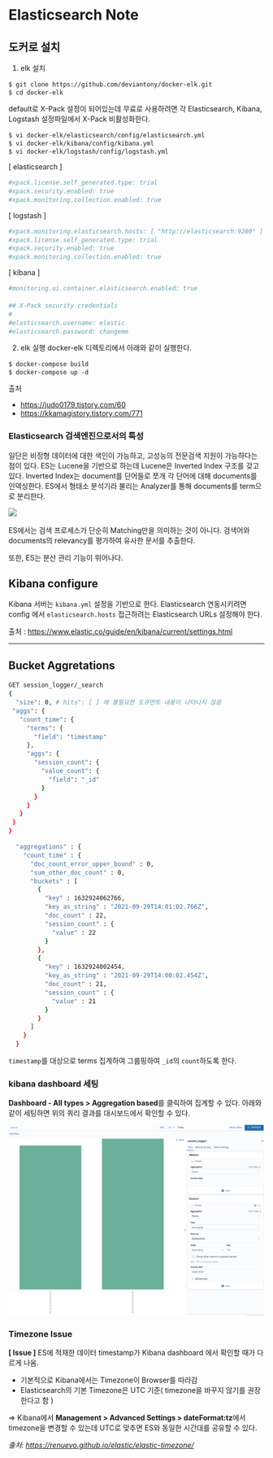 # Elasticsearch Note
## 도커로 설치
1. elk 설치
```consle
$ git clone https://github.com/deviantony/docker-elk.git
$ cd docker-elk
```
default로 X-Pack 설정이 되어있는데 무료로 사용하려면 각 Elasticsearch, Kibana, Logstash 설정파일에서 X-Pack 비활성화한다. 
```console
$ vi docker-elk/elasticsearch/config/elasticsearch.yml
$ vi docker-elk/kibana/config/kibana.yml
$ vi docker-elk/logstash/config/logstash.yml
```
[ elasticsearch ]
```bash
#xpack.license.self_generated.type: trial
#xpack.security.enabled: true
#xpack.monitoring.collection.enabled: true
```
[ logstash ]
```bash
#xpack.monitoring.elasticsearch.hosts: [ "http://elasticsearch:9200" ]
#xpack.license.self_generated.type: trial
#xpack.security.enabled: true
#xpack.monitoring.collection.enabled: true
```
[ kibana ]
```bash
#monitoring.ui.container.elasticsearch.enabled: true

## X-Pack security credentials
#
#elasticsearch.username: elastic
#elasticsearch.password: changeme
```

2. elk 실행
docker-elk 디렉토리에서 아래와 같이 실행한다.
```console
$ docker-compose build 
$ docker-compose up -d
```

출처
- https://judo0179.tistory.com/60
- https://kkamagistory.tistory.com/771

### Elasticsearch 검색엔진으로서의 특성
일단은 비정형 데이터에 대한 색인이 가능하고, 고성능의 전문검색 지원이 가능하다는 점이 있다. ES는 Lucene을 기반으로 하는데 Lucene은 Inverted Index 구조를 갖고 있다. Inverted Index는 document를 단어들로 쪼개 각 단어에 대해 documents를 인덱싱한다. ES에서 형태소 분석기라 불리는 Analyzer를 통해 documents를 term으로 분리한다.

![](https://blog.lael.be/wp-content/uploads/2016/01/3107787182.png)

ES에서는 검색 프로세스가 단순히 Matching만을 의미하는 것이 아니다. 검색어와 documents의 relevancy를 평가하여 유사한 문서를 추출한다. 

또한, ES는 분산 관리 기능이 뛰어나다. 

## Kibana configure
Kibana 서버는 `kibana.yml` 설정을 기반으로 한다. 
Elasticsearch 연동시키려면 config 에서 `elasticsearch.hosts` 접근하려는 Elasticsearch URLs 설정해야 한다.

출처 : https://www.elastic.co/guide/en/kibana/current/settings.html

--- 

## Bucket Aggretations
```sh
GET session_logger/_search
{
  "size": 0, # hits": [ ] 에 불필요한 도큐먼트 내용이 나타나지 않음
 "aggs": {
   "count_time": {
     "terms": {
       "field": "timestamp"     
     },
     "aggs": {
       "session_count": {
         "value_count": {
           "field": "_id"
         }
       }
     }
   }
 } 
}
```
```sh
  "aggregations" : {
    "count_time" : {
      "doc_count_error_upper_bound" : 0,
      "sum_other_doc_count" : 0,
      "buckets" : [
        {
          "key" : 1632924062766,
          "key_as_string" : "2021-09-29T14:01:02.766Z",
          "doc_count" : 22,
          "session_count" : {
            "value" : 22
          }
        },
        {
          "key" : 1632924002454,
          "key_as_string" : "2021-09-29T14:00:02.454Z",
          "doc_count" : 21,
          "session_count" : {
            "value" : 21
          }
        }
      ]
    }
  }
```
`timestamp`를 대상으로 terms 집계하여 그룹핑하여 `_id`의 `count`하도록 한다.

### kibana dashboard 세팅

**Dashboard - All types > Aggregation based**를 클릭하여 집계할 수 있다.
아래와 같이 세팅하면 위의 쿼리 결과를 대시보드에서 확인할 수 있다.

![](./img/kibana_dashboard_sample.png)

### Timezone Issue
**[ Issue ]** ES에 적재한 데이터 timestamp가 Kibana dashboard 에서 확인할 때가 다르게 나옴.

- 기본적으로 Kibana에서는 Timezone이 Browser를 따라감
- Elasticsearch의 기본 Timezone은 UTC 기준( timezone을 바꾸지 않기를 권장한다고 함 )

=> Kibana에서 **Management > Advanced Settings > dateFormat:tz**에서 timezone을 변경할 수 있는데 UTC로 맞추면 ES와 동일한 시간대를 공유할 수 있다.

*출처: https://renuevo.github.io/elastic/elastic-timezone/*